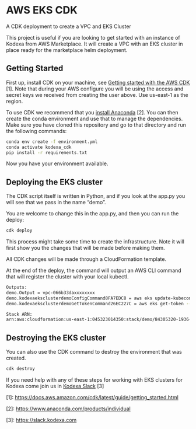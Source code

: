 # AWS EKS CDK

A CDK deployment to create a VPC and EKS Cluster

This project is useful if you are looking to get started with an instance of Kodexa from AWS Marketplace. It will create a VPC with an EKS cluster in place ready for the marketplace helm deployment.

## Getting Started

First up, install CDK on your machine, see [Getting started with the AWS CDK](https://docs.aws.amazon.com/cdk/latest/guide/getting_started.html) \[1\]. Note that during your AWS configure you will be using the access and secret keys we received from creating the user above. Use us-east-1 as the region.

To use CDK we recommend that you [install Anaconda](https://www.anaconda.com/products/individual]) \[2\]. You can then create the conda environment and use that to manage the dependencies. Make sure you have cloned this repository and go to that directory and run the following commands:

```bash
conda env create -f environment.yml
conda activate kodexa_cdk
pip install -r requirements.txt

```

Now you have your environment available.

## Deploying the EKS cluster

The CDK script itself is written in Python, and if you look at the app.py you will see that we pass in the name “demo”.

You are welcome to change this in the app.py, and then you can run the deploy:

```bash
cdk deploy
```

This process might take some time to create the infrastructure. Note it will first show you the changes that will be made before making them.

All CDK changes will be made through a CloudFormation template.

At the end of the deploy, the command will output an AWS CLI command that will register the cluster with your local kubectl.

```bash
Outputs:
demo.Output = vpc-066b33daxxxxxxxx
demo.kodexaeksclusterdemoConfigCommand8FA7EDC8 = aws eks update-kubeconfig --name kodexa-eks-cluster-demo --region us-east-1 --role-arn arn:aws:iam::045323014350:role/demo-kodexaeksadminroledemo56DDE46B-xxxxxxxx
demo.kodexaeksclusterdemoGetTokenCommand26EC227C = aws eks get-token --cluster-name kodexa-eks-cluster-demo --region us-east-1 --role-arn arn:aws:iam::045323014350:role/demo-kodexaeksadminroledemo56DDE46B-xxxxxxxxx

Stack ARN:
arn:aws:cloudformation:us-east-1:045323014350:stack/demo/84305320-1936-11eb-xxxx-xxxxxxxxx

```

## Destroying the EKS cluster

You can also use the CDK command to destroy the environment that was created.

```bash
cdk destroy
```

If you need help with any of these steps for working with EKS clusters for Kodexa come join us in [Kodexa Slack](https://slack.kodexa.com) \[3\]

\[1\]:	https://docs.aws.amazon.com/cdk/latest/guide/getting_started.html

\[2\]:	https://www.anaconda.com/products/individual

\[3\]:	https://slack.kodexa.com
